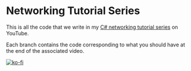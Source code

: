 # Networking Tutorial Series
This is all the code that we write in my [C# networking tutorial series](https://www.youtube.com/playlist?list=PLXkn83W0QkfnqsK8I0RAz5AbUxfg3bOQ5) on YouTube.

Each branch contains the code corresponding to what you should have at the end of the associated video.

[![ko-fi](https://www.ko-fi.com/img/githubbutton_sm.svg)](https://ko-fi.com/Y8Y21O02J)